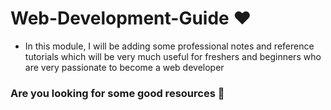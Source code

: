 # Web-Development-Guide ❤️

- In this module, I will be adding some professional notes and reference tutorials which will be very much useful for freshers and beginners who are very passionate to become a web developer 

### Are you looking for some good resources 🤔


















